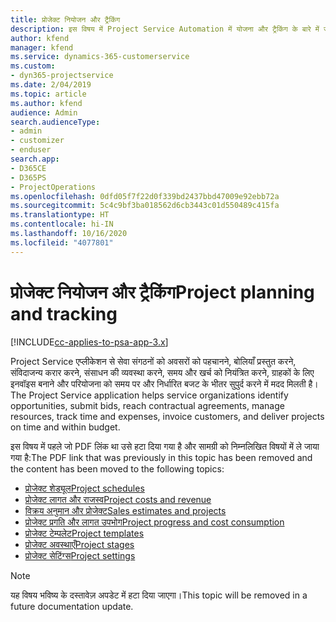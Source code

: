 ```yaml
---
title: प्रोजेक्ट नियोजन और ट्रैकिंग
description: इस विषय में Project Service Automation में योजना और ट्रैकिंग के बारे में जानकारी दी गई है।
author: kfend
manager: kfend
ms.service: dynamics-365-customerservice
ms.custom:
- dyn365-projectservice
ms.date: 2/04/2019
ms.topic: article
ms.author: kfend
audience: Admin
search.audienceType:
- admin
- customizer
- enduser
search.app:
- D365CE
- D365PS
- ProjectOperations
ms.openlocfilehash: 0dfd05f7f22d0f339bd2437bbd47009e92ebb72a
ms.sourcegitcommit: 5c4c9bf3ba018562d6cb3443c01d550489c415fa
ms.translationtype: HT
ms.contentlocale: hi-IN
ms.lasthandoff: 10/16/2020
ms.locfileid: "4077801"
---
```

# <a name="project-planning-and-tracking"></a><span data-ttu-id="720a4-103">प्रोजेक्ट नियोजन और ट्रैकिंग</span><span class="sxs-lookup"><span data-stu-id="720a4-103">Project planning and tracking</span></span>

[!INCLUDE[cc-applies-to-psa-app-3.x](../../includes/cc-applies-to-psa-app-3x.md)]

<span data-ttu-id="720a4-104">Project Service एप्लीकेशन से सेवा संगठनों को अवसरों को पहचानने, बोलियाँ प्रस्तुत करने, संविदाजन्य करार करने, संसाधन की व्यवस्था करने, समय और खर्च को नियंत्रित करने, ग्राहकों के लिए इनवॉइस बनाने और परियोजना को समय पर और निर्धारित बजट के भीतर सुपुर्द करने में मदद मिलती है।</span><span class="sxs-lookup"><span data-stu-id="720a4-104">The Project Service application helps service organizations identify opportunities, submit bids, reach contractual agreements, manage resources, track time and expenses, invoice customers, and deliver projects on time and within budget.</span></span> 

<span data-ttu-id="720a4-105">इस विषय में पहले जो PDF लिंक था उसे हटा दिया गया है और सामग्री को निम्नलिखित विषयों में ले जाया गया है:</span><span class="sxs-lookup"><span data-stu-id="720a4-105">The PDF link that was previously in this topic has been removed and the content has been moved to the following topics:</span></span>

- [<span data-ttu-id="720a4-106">प्रोजेक्ट शेड्यूल</span><span class="sxs-lookup"><span data-stu-id="720a4-106">Project schedules</span></span>](../project-creating.md)
- [<span data-ttu-id="720a4-107">प्रोजेक्ट लागत और राजस्व</span><span class="sxs-lookup"><span data-stu-id="720a4-107">Project costs and revenue</span></span>](../project-estimating.md)
- [<span data-ttu-id="720a4-108">विक्रय अनुमान और प्रोजेक्ट</span><span class="sxs-lookup"><span data-stu-id="720a4-108">Sales estimates and projects</span></span>](../project-leveraging.md)
- [<span data-ttu-id="720a4-109">प्रोजेक्ट प्रगति और लागत उपभोग</span><span class="sxs-lookup"><span data-stu-id="720a4-109">Project progress and cost consumption</span></span>](../project-tracking.md)
- [<span data-ttu-id="720a4-110">प्रोजेक्ट टेम्पलेट</span><span class="sxs-lookup"><span data-stu-id="720a4-110">Project templates</span></span>](../project-templates.md)
- [<span data-ttu-id="720a4-111">प्रोजेक्ट अवस्थाएँ</span><span class="sxs-lookup"><span data-stu-id="720a4-111">Project stages</span></span>](../project-stages.md)
- [<span data-ttu-id="720a4-112">प्रोजेक्ट सेटिंग्‍स</span><span class="sxs-lookup"><span data-stu-id="720a4-112">Project settings</span></span>](../project-settings.md)

> [!NOTE]
> <span data-ttu-id="720a4-113">यह विषय भविष्य के दस्तावेज़ अपडेट में हटा दिया जाएगा।</span><span class="sxs-lookup"><span data-stu-id="720a4-113">This topic will be removed in a future documentation update.</span></span> 
